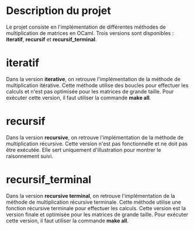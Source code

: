 # Description du projet

Le projet consiste en l'implémentation de différentes méthodes de multiplication de matrices en OCaml. Trois versions sont disponibles : **iteratif**, **recursif** et **recursif_terminal**.

# iteratif

Dans la version **iterative**, on retrouve l'implémentation de la méthode de multiplication itérative. Cette méthode utilise des boucles pour effectuer les calculs et n'est pas optimisée pour les matrices de grande taille. Pour exécuter cette version, il faut utiliser la commande **make all**.

# recursif

Dans la version **recursive**, on retrouve l'implémentation de la méthode de multiplication récursive. Cette version n'est pas fonctionnelle et ne doit pas être exécutée. Elle sert uniquement d'illustration pour montrer le raisonnement suivi.

# recursif_terminal

Dans la version **recursive terminal**, on retrouve l'implémentation de la méthode de multiplication récursive terminale. Cette méthode utilise une fonction récursive terminale pour effectuer les calculs. Cette version est la version finale et optimisée pour les matrices de grande taille. Pour exécuter cette version, il faut utiliser la commande **make all**.
